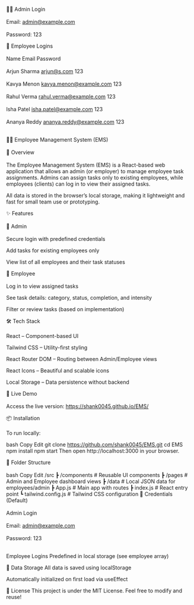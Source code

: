 
👨‍💼 Admin Login <br></br>
Email: admin@example.com
 <br></br>
Password: 123


👷 Employee Logins <br></br>
Name	Email	Password <br></br>
Arjun Sharma	arjun@s.com	123 <br></br>
Kavya Menon	kavya.menon@example.com	123 <br></br>
Rahul Verma	rahul.verma@example.com	123 <br></br>
Isha Patel	isha.patel@example.com	123 <br></br>
Ananya Reddy	ananya.reddy@example.com	123 <br></br>



🧑‍💼 Employee Management System (EMS) <br></br>
📌 Overview <br></br>
The Employee Management System (EMS) is a React-based web application that allows an admin (or employer) to manage employee task assignments. Admins can assign tasks only to existing employees, while employees (clients) can log in to view their assigned tasks.

All data is stored in the browser’s local storage, making it lightweight and fast for small team use or prototyping.

✨ Features <br></br>
🔐 Admin <br></br>
Secure login with predefined credentials

Add tasks for existing employees only

View list of all employees and their task statuses

👤 Employee <br></br>
Log in to view assigned tasks

See task details: category, status, completion, and intensity

Filter or review tasks (based on implementation)

🛠️ Tech Stack <br></br>
React – Component-based UI

Tailwind CSS – Utility-first styling

React Router DOM – Routing between Admin/Employee views

React Icons – Beautiful and scalable icons

Local Storage – Data persistence without backend

🚀 Live Demo <br></br>
Access the live version: https://shank0045.github.io/EMS/

📦 Installation <br></br>
To run locally:

bash
Copy
Edit
git clone https://github.com/shank0045/EMS.git
cd EMS
npm install
npm start
Then open http://localhost:3000 in your browser.

📁 Folder Structure <br></br>
bash
Copy
Edit
/src
 ┣ /components        # Reusable UI components
 ┣ /pages             # Admin and Employee dashboard views
 ┣ /data              # Local JSON data for employees/admin
 ┣ App.js             # Main app with routes
 ┣ index.js           # React entry point
 ┗ tailwind.config.js # Tailwind CSS configuration
🧪 Credentials (Default) <br></br>
Admin Login <br></br>
Email: admin@example.com <br></br>
Password: 123 <br></br>

Employee Logins
Predefined in local storage (see employee array)

💾 Data Storage
All data is saved using localStorage

Automatically initialized on first load via useEffect

📝 License
This project is under the MIT License. Feel free to modify and reuse!
